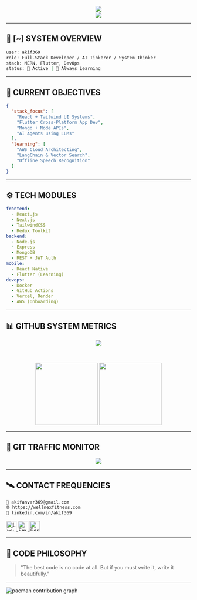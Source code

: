 <!-- Profile Interface -->
<div align="center">
  <img src="https://readme-typing-svg.herokuapp.com/?lines=Akif+Anvar%20%3A%20System+Online...;Full-Stack+Developer+%7C+AI+Explorer;Initiating+Code...&center=true&width=500&height=40&color=6E40C9&font=Fira%20Code&size=20" />
</div>

<div align="center">
  <img src="https://komarev.com/ghpvc/?username=akif369&label=Incoming%20Scans&color=64c6f3&style=flat-square" />
</div>

---

## 🧬 [~] SYSTEM OVERVIEW

```sh
user: akif369
role: Full-Stack Developer / AI Tinkerer / System Thinker
stack: MERN, Flutter, DevOps
status: 🚀 Active | 🧠 Always Learning
```

---

## 🧠 CURRENT OBJECTIVES

```json
{
  "stack_focus": [
    "React + Tailwind UI Systems",
    "Flutter Cross-Platform App Dev",
    "Mongo + Node APIs",
    "AI Agents using LLMs"
  ],
  "learning": [
    "AWS Cloud Architecting",
    "LangChain & Vector Search",
    "Offline Speech Recognition"
  ]
}
```

---

## ⚙️ TECH MODULES

```yaml
frontend:
  - React.js
  - Next.js
  - TailwindCSS
  - Redux Toolkit
backend:
  - Node.js
  - Express
  - MongoDB
  - REST + JWT Auth
mobile:
  - React Native
  - Flutter (Learning)
devops:
  - Docker
  - GitHub Actions
  - Vercel, Render
  - AWS (Onboarding)
```

---

## 📊 GITHUB SYSTEM METRICS


<p align="center">
  <img src="https://nirzak-streak-stats.vercel.app/?user=akif369&theme=dark&hide_border=false" />
</p>

<br/>


<p align="center">
  <img src="https://github-readme-stats.vercel.app/api?username=akif369&show_icons=true&theme=tokyonight&hide_border=true" height="170" />
  <img src="https://github-readme-stats.vercel.app/api/top-langs/?username=akif369&layout=compact&theme=tokyonight&hide_border=true" height="170" />
</p>

---



## 🔄 GIT TRAFFIC MONITOR

<p align="center">
  <img src="https://github-readme-activity-graph.vercel.app/graph?username=akif369&bg_color=1a1a1a&color=64c6f3&line=915EFF&point=FFFFFF&area=true&hide_border=true" />
</p>

---

## 🛰 CONTACT FREQUENCIES

```sh
📧 akifanvar369@gmail.com
🌐 https://wellnexfitness.com
🔗 linkedin.com/in/akif369
```

<p align="left">
  <a href="https://linkedin.com/in/akif369" target="_blank">
    <img alt="LinkedIn" src="https://cdn-icons-png.flaticon.com/512/174/174857.png" height="28" />
  </a>
  <a href="mailto:akifanvar369@gmail.com">
    <img alt="Email" src="https://cdn-icons-png.flaticon.com/512/732/732200.png" height="28" />
  </a>
  <a href="https://wellnexfitness.com" target="_blank">
    <img alt="Portfolio" src="https://cdn-icons-png.flaticon.com/512/841/841364.png" height="28" />
  </a>
</p>

---

## 📜 CODE PHILOSOPHY

> "The best code is no code at all. But if you must write it, write it beautifully."

---

<picture>
  <source media="(prefers-color-scheme: dark)" srcset="https://raw.githubusercontent.com/akif369/akif369/output/pacman-contribution-graph-dark.svg">
  <source media="(prefers-color-scheme: light)" srcset="https://raw.githubusercontent.com/akif369/akif369/output/pacman-contribution-graph.svg">
  <img alt="pacman contribution graph" src="https://raw.githubusercontent.com/akif369/akif369/output/pacman-contribution-graph.svg">
</picture>

<!-- End Terminal -->
